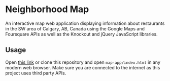 # Neighborhood Map

An interactive map web application displaying information about restaurants in the SW area of Calgary, AB, Canada using the Google Maps and Foursquare APIs as well as the Knockout and jQuery JavaScript libraries.

## Usage

Open [this link](https://chawk073uofc.github.io/map-app/) or clone this repository and open `map-app/index.html` in any modern web browser. Make sure you are connected to the internet as this project uses third party APIs.
